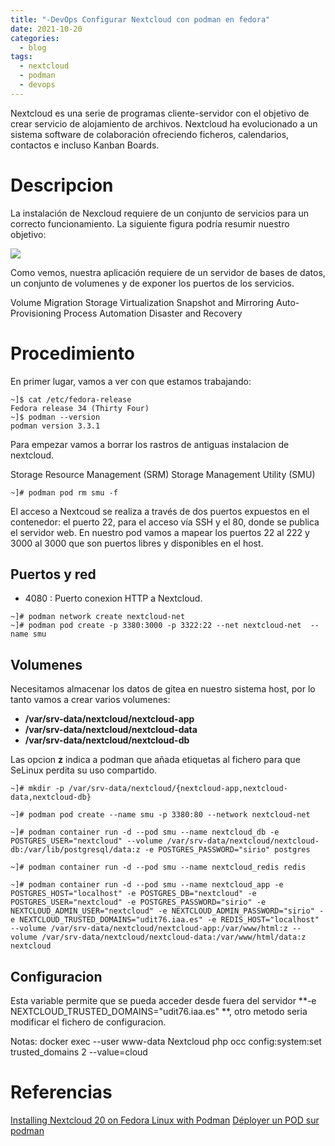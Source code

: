 ```yaml
---
title: "-DevOps Configurar Nextcloud con podman en fedora"
date: 2021-10-20
categories:
  - blog
tags:
  - nextcloud
  - podman
  - devops
---
```


Nextcloud es una serie de programas cliente-servidor con el objetivo de crear servicio de alojamiento de archivos. Nextcloud ha evolucionado a un sistema software de colaboración ofreciendo ficheros, calendarios, contactos e incluso Kanban Boards.

# Descripcion

La instalación de Nexcloud requiere de un conjunto de servicios para un correcto funcionamiento. La siguiente figura podría resumir nuestro objetivo:

<img src="/assets/2021-10-20-DevOps-podman-nextcloud/nextcloud-podman-architecture.png">

Como vemos, nuestra aplicación requiere de un servidor de bases de datos, un conjunto de volumenes y de exponer los puertos de los servicios.

Volume Migration
Storage Virtualization
Snapshot and Mirroring
Auto-Provisioning
Process Automation
Disaster and Recovery

# Procedimiento
En primer lugar, vamos a ver con que estamos trabajando:
```shell
~]$ cat /etc/fedora-release
Fedora release 34 (Thirty Four)
~]$ podman --version
podman version 3.3.1
```

Para empezar vamos a borrar los rastros de antiguas instalacion de nextcloud.

Storage Resource Management (SRM)
Storage Management Utility (SMU)

```shell
~]# podman pod rm smu -f
```

El acceso a Nextcoud se realiza a través de dos puertos expuestos en el contenedor: el puerto 22, para el acceso vía SSH y el 80, donde se publica el servidor web. En nuestro pod vamos a mapear los puertos 22 al 222 y 3000 al 3000 que son puertos libres y disponibles en el host.

## Puertos y red
- 4080 : Puerto conexion HTTP a Nextcloud. 

```shell
~]# podman network create nextcloud-net
~]# podman pod create -p 3380:3000 -p 3322:22 --net nextcloud-net  --name smu
```
## Volumenes
Necesitamos almacenar los datos de gitea en nuestro sistema host, por lo tanto vamos a crear varios volumenes:
- **/var/srv-data/nextcloud/nextcloud-app** 
- **/var/srv-data/nextcloud/nextcloud-data** 
- **/var/srv-data/nextcloud/nextcloud-db**

Las opcion **z** indica a podman que añada etiquetas al fichero para que SeLinux perdita su uso compartido.

```shell
~]# mkdir -p /var/srv-data/nextcloud/{nextcloud-app,nextcloud-data,nextcloud-db}
```

```shell
~]# podman pod create --name smu -p 3380:80 --network nextcloud-net

~]# podman container run -d --pod smu --name nextcloud_db -e POSTGRES_USER="nextcloud" --volume /var/srv-data/nextcloud/nextcloud-db:/var/lib/postgresql/data:z -e POSTGRES_PASSWORD="sirio" postgres

~]# podman container run -d --pod smu --name nextcloud_redis redis

~]# podman container run -d --pod smu --name nextcloud_app -e POSTGRES_HOST="localhost" -e POSTGRES_DB="nextcloud" -e POSTGRES_USER="nextcloud" -e POSTGRES_PASSWORD="sirio" -e NEXTCLOUD_ADMIN_USER="nextcloud" -e NEXTCLOUD_ADMIN_PASSWORD="sirio" -e NEXTCLOUD_TRUSTED_DOMAINS="udit76.iaa.es" -e REDIS_HOST="localhost" --volume /var/srv-data/nextcloud/nextcloud-app:/var/www/html:z --volume /var/srv-data/nextcloud/nextcloud-data:/var/www/html/data:z nextcloud

```
## Configuracion

Esta variable permite que se pueda acceder desde fuera del servidor **-e NEXTCLOUD_TRUSTED_DOMAINS="udit76.iaa.es" **, otro metodo seria modificar el fichero de configuracion.

Notas: docker exec --user www-data Nextcloud php occ config:system:set trusted_domains 2 --value=cloud

# Referencias

[Installing Nextcloud 20 on Fedora Linux with Podman](https://fedoramagazine.org/nextcloud-20-on-fedora-linux-with-podman/)
[Déployer un POD sur podman](https://ios.dz/deployer-un-pod-sur-podman/)
